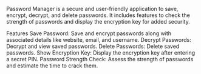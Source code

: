 Password Manager is a secure and user-friendly application to save, encrypt, decrypt, and delete passwords. It includes features to check the strength of passwords and display the encryption key for added security.

Features
Save Password: Save and encrypt passwords along with associated details like website, email, and username.
Decrypt Passwords: Decrypt and view saved passwords.
Delete Passwords: Delete saved passwords.
Show Encryption Key: Display the encryption key after entering a secret PIN.
Password Strength Check: Assess the strength of passwords and estimate the time to crack them.
